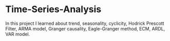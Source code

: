 # Time-Series-Analysis
In this project I learned about trend, seasonality, cyclicity, Hodrick Prescott Filter, ARMA model, Granger causality, Eagle-Granger method, ECM, ARDL, VAR model.
